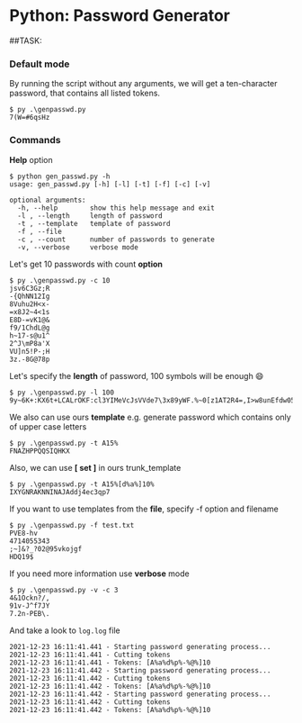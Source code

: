 # Python: Password Generator
##TASK:
![]()

### Default mode
By running the script without any arguments, we will get a ten-character password, that contains all listed tokens.
```
$ py .\genpasswd.py
7(W=#6qsHz
```

### Commands
**Help** option
```
$ python gen_passwd.py -h
usage: gen_passwd.py [-h] [-l] [-t] [-f] [-c] [-v]

optional arguments:
  -h, --help        show this help message and exit
  -l , --length     length of password
  -t , --template   template of password
  -f , --file
  -c , --count      number of passwords to generate
  -v, --verbose     verbose mode

```

Let's get 10 passwords with count **option**
```
$ py .\genpasswd.py -c 10         
jsv6C3Gz;R
-{QhNN12Ig
8Vuhu2H<x-
=x8J2~4<1s
E8D-=vK1@&
f9/1ChdL@g
h~17-s@u1^
2^J\mP8a'X
VU]n5!P-;H
3z.-8G@78p

```

Let's specify the **length** of password, 100 symbols will be enough :smile:
```
$ py .\genpasswd.py -l 100
9y~6K+:KX6t+LCALrOKF:cl3YIMeVcJsVVde7\3x89yWF.%~0[z1AT2R4=,I>w8unEfdw054*=26Q15hix.6@NsTATa5z,7MPu5x
```

We also can use ours **template** e.g. generate password which contains only of upper case letters
```
$ py .\genpasswd.py -t A15%
FNAZHPPQQSIQHKX
```

Also, we can use **[ set ]** in ours trunk_template
```
$ py .\genpasswd.py -t A15%[d%a%]10%
IXYGNRAKNNINAJAddj4ec3qp7
```

If you want to use templates from the **file**, specify -f option and filename
```
$ py .\genpasswd.py -f test.txt
PVE8-hv
4714055343
;~]&?_?02@95vkojgf
HDQ19$
```
If you need more information use **verbose** mode
```
$ py .\genpasswd.py -v -c 3
4&1Ockn?/,
91v-J^f7JY
7.2n-PEB\.
```
And take a look to `log.log` file
```
2021-12-23 16:11:41.441 - Starting password generating process...
2021-12-23 16:11:41.441 - Cutting tokens
2021-12-23 16:11:41.441 - Tokens: [A%a%d%p%-%@%]10
2021-12-23 16:11:41.442 - Starting password generating process...
2021-12-23 16:11:41.442 - Cutting tokens
2021-12-23 16:11:41.442 - Tokens: [A%a%d%p%-%@%]10
2021-12-23 16:11:41.442 - Starting password generating process...
2021-12-23 16:11:41.442 - Cutting tokens
2021-12-23 16:11:41.442 - Tokens: [A%a%d%p%-%@%]10
```
